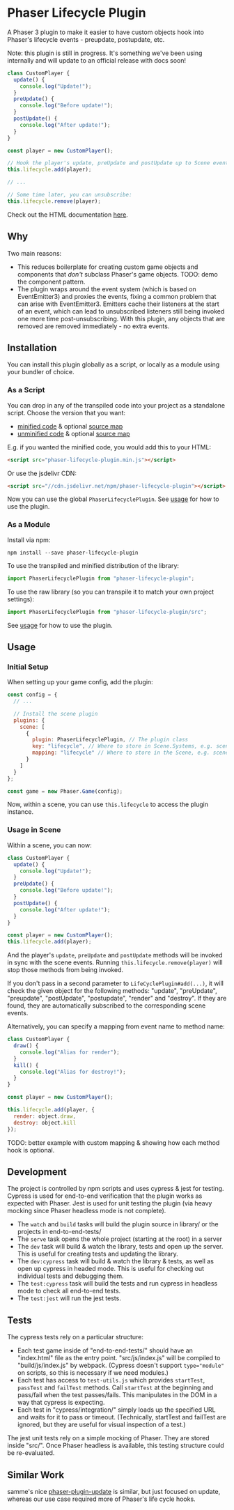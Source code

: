 # Phaser Lifecycle Plugin

A Phaser 3 plugin to make it easier to have custom objects hook into Phaser's lifecycle events - preupdate, postupdate, etc.

Note: this plugin is still in progress. It's something we've been using internally and will update to an official release with docs soon!

```js
class CustomPlayer {
  update() {
    console.log("Update!");
  }
  preUpdate() {
    console.log("Before update!");
  }
  postUpdate() {
    console.log("After update!");
  }
}

const player = new CustomPlayer();

// Hook the player's update, preUpdate and postUpdate up to Scene events
this.lifecycle.add(player);

// ...

// Some time later, you can unsubscribe:
this.lifecycle.remove(player);
```

Check out the HTML documentation [here](https://sporadic-labs.github.io/phaser-lifecycle-plugin/docs/manual/README.html).

## Why

Two main reasons:

- This reduces boilerplate for creating custom game objects and components that _don't_ subclass Phaser's game objects. TODO: demo the component pattern.
- The plugin wraps around the event system (which is based on EventEmitter3) and proxies the events, fixing a common problem that can arise with EventEmitter3. Emitters cache their listeners at the start of an event, which can lead to unsubscribed listeners still being invoked one more time post-unsubscribing. With this plugin, any objects that are removed are removed immediately - no extra events.

## Installation

You can install this plugin globally as a script, or locally as a module using your bundler of choice.

### As a Script

You can drop in any of the transpiled code into your project as a standalone script. Choose the version that you want:

- [minified code](https://raw.githubusercontent.com/sporadic-labs/phaser-lifecycle-plugin/master/dist/phaser-lifecycle-plugin.min.js) & optional [source map](https://raw.githubusercontent.com/sporadic-labs/phaser-lifecycle-plugin/master/dist/phaser-lifecycle-plugin.min.js.map)
- [unminified code](https://raw.githubusercontent.com/sporadic-labs/phaser-lifecycle-plugin/master/dist/phaser-lifecycle-plugin.js) & optional [source map](https://raw.githubusercontent.com/sporadic-labs/phaser-lifecycle-plugin/master/dist/phaser-lifecycle-plugin.js.map)

E.g. if you wanted the minified code, you would add this to your HTML:

```html
<script src="phaser-lifecycle-plugin.min.js"></script>
```

Or use the jsdelivr CDN:

```html
<script src="//cdn.jsdelivr.net/npm/phaser-lifecycle-plugin"></script>
```

Now you can use the global `PhaserLifecyclePlugin`. See [usage](#usage) for how to use the plugin.

### As a Module

Install via npm:

```
npm install --save phaser-lifecycle-plugin
```

To use the transpiled and minified distribution of the library:

```js
import PhaserLifecyclePlugin from "phaser-lifecycle-plugin";
```

To use the raw library (so you can transpile it to match your own project settings):

```js
import PhaserLifecyclePlugin from "phaser-lifecycle-plugin/src";
```

See [usage](#usage) for how to use the plugin.

## Usage

### Initial Setup

When setting up your game config, add the plugin:

```js
const config = {
  // ...

  // Install the scene plugin
  plugins: {
    scene: [
      {
        plugin: PhaserLifecyclePlugin, // The plugin class
        key: "lifecycle", // Where to store in Scene.Systems, e.g. scene.sys.lifecycle
        mapping: "lifecycle" // Where to store in the Scene, e.g. scene.lifecycle
      }
    ]
  }
};

const game = new Phaser.Game(config);
```

Now, within a scene, you can use `this.lifecycle` to access the plugin instance.

### Usage in Scene

Within a scene, you can now:

```js
class CustomPlayer {
  update() {
    console.log("Update!");
  }
  preUpdate() {
    console.log("Before update!");
  }
  postUpdate() {
    console.log("After update!");
  }
}

const player = new CustomPlayer();
this.lifecycle.add(player);
```

And the player's `update`, `preUpdate` and `postUpdate` methods will be invoked in sync with the scene events. Running `this.lifecycle.remove(player)` will stop those methods from being invoked.

If you don't pass in a second parameter to `LifeCyclePlugin#add(...)`, it will check the given object for the following methods: "update", "preUpdate", "preupdate", "postUpdate", "postupdate", "render" and "destroy". If they are found, they are automatically subscribed to the corresponding scene events.

Alternatively, you can specify a mapping from event name to method name:

```js
class CustomPlayer {
  draw() {
    console.log("Alias for render");
  }
  kill() {
    console.log("Alias for destroy!");
  }
}

const player = new CustomPlayer();

this.lifecycle.add(player, {
  render: object.draw,
  destroy: object.kill
});
```

TODO: better example with custom mapping & showing how each method hook is optional.

## Development

The project is controlled by npm scripts and uses cypress & jest for testing. Cypress is used for end-to-end verification that the plugin works as expected with Phaser. Jest is used for unit testing the plugin (via heavy mocking since Phaser headless mode is not complete).

- The `watch` and `build` tasks will build the plugin source in library/ or the projects in end-to-end-tests/
- The `serve` task opens the whole project (starting at the root) in a server
- The `dev` task will build & watch the library, tests and open up the server. This is useful for creating tests and updating the library.
- The `dev:cypress` task will build & watch the library & tests, as well as open up cypress in headed mode. This is useful for checking out individual tests and debugging them.
- The `test:cypress` task will build the tests and run cypress in headless mode to check all end-to-end tests.
- The `test:jest` will run the jest tests.

## Tests

The cypress tests rely on a particular structure:

- Each test game inside of "end-to-end-tests/" should have an "index.html" file as the entry point. "src/js/index.js" will be compiled to "build/js/index.js" by webpack. (Cypress doesn't support `type="module"` on scripts, so this is necessary if we need modules.)
- Each test has access to `test-utils.js` which provides `startTest`, `passTest` and `failTest` methods. Call `startTest` at the beginning and pass/fail when the test passes/fails. This manipulates in the DOM in a way that cypress is expecting.
- Each test in "cypress/integration/" simply loads up the specified URL and waits for it to pass or timeout. (Technically, startTest and failTest are ignored, but they are useful for visual inspection of a test.)

The jest unit tests rely on a simple mocking of Phaser. They are stored inside "src/". Once Phaser headless is available, this testing structure could be re-evaluated.

## Similar Work

samme's nice [phaser-plugin-update](https://github.com/samme/phaser-plugin-update) is similar, but just focused on update, whereas our use case required more of Phaser's life cycle hooks.
